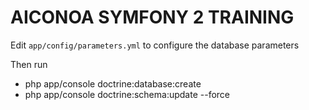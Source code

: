 AICONOA SYMFONY 2 TRAINING
==========================

Edit `app/config/parameters.yml` to configure the database parameters

Then run
* php app/console doctrine:database:create
* php app/console doctrine:schema:update --force